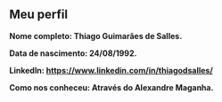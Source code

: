 Meu perfil
-------

**Nome completo:   Thiago Guimarães de Salles.**

**Data de nascimento:   24/08/1992.**

**LinkedIn:    https://www.linkedin.com/in/thiagodsalles/**

**Como nos conheceu:   Através do Alexandre Maganha.**

